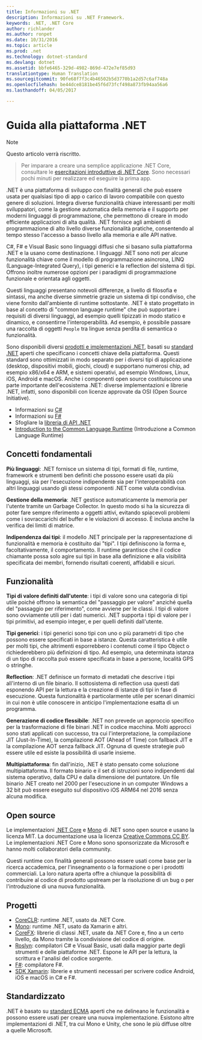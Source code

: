 ```yaml
---
title: Informazioni su .NET
description: Informazioni su .NET Framework.
keywords: .NET, .NET Core
author: richlander
ms.author: ronpet
ms.date: 10/31/2016
ms.topic: article
ms.prod: .net
ms.technology: dotnet-standard
ms.devlang: dotnet
ms.assetid: bbfe6465-329d-4982-869d-472e7ef85d93
translationtype: Human Translation
ms.sourcegitcommit: 90fe68f7f3c4b46502b5d3770b1a2d57c6af748a
ms.openlocfilehash: be44dce8181be45f6d73fcf498a873fb94aa56a6
ms.lasthandoff: 04/05/2017

---
```


# <a name="net-platform-guide"></a>Guida alla piattaforma .NET

> [!NOTE]
Questo articolo verrà riscritto.

> Per imparare a creare una semplice applicazione .NET Core, consultare le [esercitazioni introduttive di .NET Core](../core/getting-started.md). Sono necessari pochi minuti per realizzare ed eseguire la prima app.

.NET è una piattaforma di sviluppo con finalità generali che può essere usata per qualsiasi tipo di app o carico di lavoro compatibile con questo genere di soluzioni. Integra diverse funzionalità chiave interessanti per molti sviluppatori, come la gestione automatica della memoria e il supporto per moderni linguaggi di programmazione, che permettono di creare in modo efficiente applicazioni di alta qualità. .NET fornisce agli ambienti di programmazione di alto livello diverse funzionalità pratiche, consentendo al tempo stesso l'accesso a basso livello alla memoria e alle API native.

C#, F# e Visual Basic sono linguaggi diffusi che si basano sulla piattaforma .NET e la usano come destinazione. I linguaggi .NET sono noti per alcune funzionalità chiave come il modello di programmazione asincrona, LINQ (Language-Integrated Query), i tipi generici e la reflection del sistema di tipi. Offrono inoltre numerose opzioni per i paradigmi di programmazione funzionale e orientata agli oggetti.

Questi linguaggi presentano notevoli differenze, a livello di filosofia e sintassi, ma anche diverse simmetrie grazie un sistema di tipi condiviso, che viene fornito dall'ambiente di runtime sottostante. .NET è stato progettato in base al concetto di "common language runtime" che può supportare i requisiti di diversi linguaggi, ad esempio quelli tipizzati in modo statico e dinamico, e consentirne l'interoperabilità. Ad esempio, è possibile passare una raccolta di oggetti `People` tra lingue senza perdita di semantica o funzionalità.

Sono disponibili diversi [prodotti e implementazioni .NET](components.md), basati su [standard .NET](https://github.com/dotnet/coreclr/blob/master/Documentation/project-docs/dotnet-standards.md) aperti che specificano i concetti chiave della piattaforma. Questi standard sono ottimizzati in modo separato per i diversi tipi di applicazione (desktop, dispositivi mobili, giochi, cloud) e supportano numerosi chip, ad esempio x86/x64 e ARM, e sistemi operativi, ad esempio Windows, Linux, iOS, Android e macOS. Anche i componenti open source costituiscono una parte importante dell'ecosistema .NET: diverse implementazioni e librerie .NET, infatti, sono disponibili con licenze approvate da OSI (Open Source Initiative).

- Informazioni su [C#](../csharp/index.md)
- Informazioni su [F#](../fsharp/index.md)
- Sfogliare la [libreria di API .NET](../../api/index.md)
- [Introduction to the Common Language Runtime](https://github.com/dotnet/coreclr/blob/master/Documentation/botr/intro-to-clr.md) (Introduzione a Common Language Runtime)

<a name="fundamentals"></a>Concetti fondamentali
------------

**Più linguaggi**: .NET fornisce un sistema di tipi, formati di file, runtime, framework e strumenti ben definiti che possono essere usati da più linguaggi, sia per l'esecuzione indipendente sia per l'interoperabilità con altri linguaggi usando gli stessi componenti .NET come valuta condivisa.

**Gestione della memoria**: .NET gestisce automaticamente la memoria per l'utente tramite un Garbage Collector. In questo modo si ha la sicurezza di poter fare sempre riferimento a oggetti attivi, evitando spiacevoli problemi come i sovraccarichi del buffer e le violazioni di accesso. È inclusa anche la verifica dei limiti di matrice.

**Indipendenza dai tipi**: il modello .NET principale per la rappresentazione di funzionalità e memoria è costituito dai "tipi". I tipi definiscono la forma e, facoltativamente, il comportamento. Il runtime garantisce che il codice chiamante possa solo agire sui tipi in base alla definizione e alla visibilità specificata dei membri, fornendo risultati coerenti, affidabili e sicuri.

<a name="features"></a>Funzionalità
--------

**Tipi di valore definiti dall'utente**: i tipi di valore sono una categoria di tipi utile poiché offrono la semantica del "passaggio per valore" anziché quella del "passaggio per riferimento", come avviene per le classi. I tipi di valore sono ovviamente utili per i dati numerici. .NET supporta i tipi di valore per i tipi primitivi, ad esempio integer, e per quelli definiti dall'utente.

**Tipi generici**: i tipi generici sono tipi con uno o più parametri di tipo che possono essere specificati in base a istanze. Questa caratteristica è utile per molti tipi, che altrimenti esporrebbero i contenuti come il tipo Object o richiederebbero più definizioni di tipo. Ad esempio, una determinata istanza di un tipo di raccolta può essere specificata in base a persone, località GPS o stringhe.

**Reflection**: .NET definisce un formato di metadati che descrive i tipi all'interno di un file binario. Il sottosistema di reflection usa questi dati esponendo API per la lettura e la creazione di istanze di tipi in fase di esecuzione. Questa funzionalità è particolarmente utile per scenari dinamici in cui non è utile conoscere in anticipo l'implementazione esatta di un programma.

**Generazione di codice flessibile**: .NET non prevede un approccio specifico per la trasformazione di file binari .NET in codice macchina. Molti approcci sono stati applicati con successo, tra cui l'interpretazione, la compilazione JIT (Just-In-Time), la compilazione AOT (Ahead of Time) con fallback JIT e la compilazione AOT senza fallback JIT. Ognuna di queste strategie può essere utile ed esiste la possibilità di usarle insieme.

**Multipiattaforma**: fin dall'inizio, .NET è stato pensato come soluzione multipiattaforma. Il formato binario e il set di istruzioni sono indipendenti dal sistema operativo, dalla CPU e dalla dimensione del puntatore. Un file binario .NET creato nel 2000 per l'esecuzione in un computer Windows a 32 bit può essere eseguito sul dispositivo iOS ARM64 nel 2016 senza alcuna modifica.

<a name="open-source"></a>Open source
-----------

Le implementazioni [.NET Core](https://github.com/dotnet/core) e [Mono](https://github.com/mono/mono) di .NET sono open source e usano la licenza MIT. La documentazione usa la licenza [Creative Commons CC BY](https://creativecommons.org/licenses/by/4.0/). Le implementazioni .NET Core e Mono sono sponsorizzate da Microsoft e hanno molti collaboratori della community. 

Questi runtime con finalità generali possono essere usati come base per la ricerca accademica, per l'insegnamento o la formazione o per i prodotti commerciali. La loro natura aperta offre a chiunque la possibilità di contribuire al codice di prodotto upstream per la risoluzione di un bug o per l'introduzione di una nuova funzionalità.

<a name="projects"></a>Progetti
--------

- [CoreCLR](https://github.com/dotnet/coreclr): runtime .NET, usato da .NET Core.
- [Mono](https://github.com/mono/mono): runtime .NET, usato da Xamarin e altri.
- [CoreFX](https://github.com/dotnet/coreclr): librerie di classi .NET, usate da .NET Core e, fino a un certo livello, da Mono tramite la condivisione del codice di origine.
- [Roslyn](https://github.com/dotnet/roslyn): compilatori C# e Visual Basic, usati dalla maggior parte degli strumenti e delle piattaforme .NET. Espone le API per la lettura, la scrittura e l'analisi del codice sorgente.
- [F#](https://github.com/microsoft/visualfsharp): compilatore F#.
- [SDK Xamarin](http://open.xamarin.com): librerie e strumenti necessari per scrivere codice Android, iOS e macOS in C# e F#.

<a name="standardized"></a>Standardizzato
------------

.NET è basato su [standard ECMA](https://github.com/dotnet/coreclr/blob/master/Documentation/project-docs/dotnet-standards.md) aperti che ne delineano le funzionalità e possono essere usati per creare una nuova implementazione. Esistono altre implementazioni di .NET, tra cui Mono e Unity, che sono le più diffuse oltre a quelle Microsoft.


